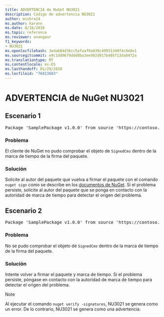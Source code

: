 ```yaml
---
title: ADVERTENCIA de NuGet NU3021
description: Código de advertencia NU3021
author: mishra14
ms.author: karann
ms.date: 8/16/2018
ms.topic: reference
ms.reviewer: anangaur
f1_keywords:
- NU3021
ms.openlocfilehash: 3eda684d36cc5afaaf0a039c49931349f4c8e0e1
ms.sourcegitcommit: e9c1dd0679ddd8ba3ee992d817b405f13da0472a
ms.translationtype: MT
ms.contentlocale: es-ES
ms.lasthandoff: 01/29/2020
ms.locfileid: "76813603"
---
```

# <a name="nuget-warning-nu3021"></a>ADVERTENCIA de NuGet NU3021

## <a name="scenario-1"></a>Escenario 1

<pre>Package 'SamplePackage v1.0.0' from source 'https://contoso.com/index.json': The primary signature's timestamp signature validation failed.</pre>

### <a name="issue"></a>Problema

El cliente de NuGet no pudo comprobar el objeto de `SignedCms` dentro de la marca de tiempo de la firma del paquete.


### <a name="solution"></a>Solución

Solicite al autor del paquete que vuelva a firmar el paquete con el comando `nuget sign` como se describe en los [documentos de NuGet](../../create-packages/sign-a-package.md). Si el problema persiste, solicite al autor del paquete que se ponga en contacto con la autoridad de marca de tiempo para detectar el origen del problema.



## <a name="scenario-2"></a>Escenario 2

<pre>Package 'SamplePackage v1.0.0' from source 'https://contoso.com/index.json': The timestamp signature validation failed.</pre>

### <a name="issue"></a>Problema

No se pudo comprobar el objeto de `SignedCms` dentro de la marca de tiempo de la firma del paquete.


### <a name="solution"></a>Solución

Intente volver a firmar el paquete y marca de tiempo. Si el problema persiste, póngase en contacto con la autoridad de marca de tiempo para detectar el origen del problema.


> [!Note]
> Al ejecutar el comando `nuget verify -signatures`, NU3021 se genera como un error. De lo contrario, NU3021 se genera como una advertencia.
